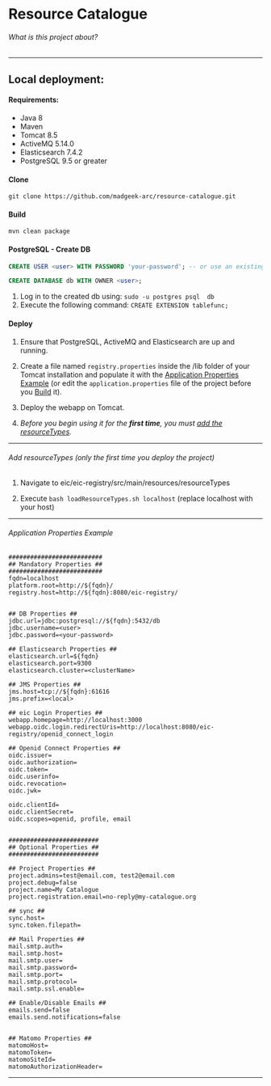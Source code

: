 # Resource Catalogue #

###### What is this project about?

- - -

## Local deployment:

#### Requirements:

* Java 8
* Maven
* Tomcat 8.5
* ActiveMQ 5.14.0
* Elasticsearch 7.4.2
* PostgreSQL 9.5 or greater

#### Clone

`git clone https://github.com/madgeek-arc/resource-catalogue.git`

#### Build

`mvn clean package`

#### PostgreSQL - Create DB

```sql
CREATE USER <user> WITH PASSWORD 'your-password'; -- or use an existing user

CREATE DATABASE db WITH OWNER <user>;
```

1. Log in to the created db using: `sudo -u postgres psql  db`
2. Execute the following command: `CREATE EXTENSION tablefunc;`

#### Deploy

1. Ensure that PostgreSQL, ActiveMQ and Elasticsearch are up and running.

2. Create a file named `registry.properties` inside the /lib folder of your Tomcat installation and populate it with
   the [Application Properties Example](#Application-Properties-Example) (or edit the `application.properties` file of
   the project before you [Build](#Build) it).

3. Deploy the webapp on Tomcat.

4. *Before you begin using it for the __first time__, you must [add the resourceTypes](#Add-resourceTypes).*

- - -

###### Add resourceTypes (only the first time you deploy the project)

1. Navigate to eic/eic-registry/src/main/resources/resourceTypes

2. Execute `bash loadResourceTypes.sh localhost` (replace localhost with your host)

- - -

###### Application Properties Example

```properties
##########################
## Mandatory Properties ##
##########################
fqdn=localhost
platform.root=http://${fqdn}/
registry.host=http://${fqdn}:8080/eic-registry/


## DB Properties ##
jdbc.url=jdbc:postgresql://${fqdn}:5432/db
jdbc.username=<user>
jdbc.password=<your-password>

## Elasticsearch Properties ##
elasticsearch.url=${fqdn}
elasticsearch.port=9300
elasticsearch.cluster=<clusterName>

## JMS Properties ##
jms.host=tcp://${fqdn}:61616
jms.prefix=<local>

## eic Login Properties ##
webapp.homepage=http://localhost:3000
webapp.oidc.login.redirectUris=http://localhost:8080/eic-registry/openid_connect_login

## Openid Connect Properties ##
oidc.issuer=
oidc.authorization=
oidc.token=
oidc.userinfo=
oidc.revocation=
oidc.jwk=

oidc.clientId=
oidc.clientSecret=
oidc.scopes=openid, profile, email


#########################
## Optional Properties ##
#########################

## Project Properties ##
project.admins=test@email.com, test2@email.com
project.debug=false
project.name=My Catalogue
project.registration.email=no-reply@my-catalogue.org

## sync ##
sync.host=
sync.token.filepath=

## Mail Properties ##
mail.smtp.auth=
mail.smtp.host=
mail.smtp.user=
mail.smtp.password=
mail.smtp.port=
mail.smtp.protocol=
mail.smtp.ssl.enable=

## Enable/Disable Emails ##
emails.send=false
emails.send.notifications=false


## Matomo Properties ##
matomoHost=
matomoToken=
matomoSiteId=
matomoAuthorizationHeader=
```

- - -
